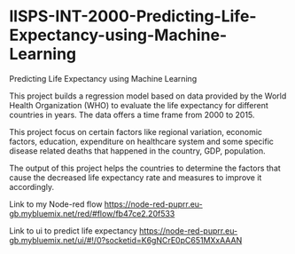 # llSPS-INT-2000-Predicting-Life-Expectancy-using-Machine-Learning
Predicting Life Expectancy using Machine Learning

This project builds a regression model based on data provided by the World Health Organization (WHO) to evaluate the life expectancy for different countries in years. The data offers a time frame from 2000 to 2015.

This project focus on certain factors like regional variation, economic factors, education, expenditure on healthcare system and some specific disease related deaths that happened in the country, GDP, population.

The output of this project helps the countries to determine the factors that cause the decreased life expectancy rate and measures to improve it accordingly.

Link to my Node-red flow https://node-red-puprr.eu-gb.mybluemix.net/red/#flow/fb47ce2.20f533

Link to ui to predict life expectancy https://node-red-puprr.eu-gb.mybluemix.net/ui/#!/0?socketid=K6gNCrE0pC651MXxAAAN
